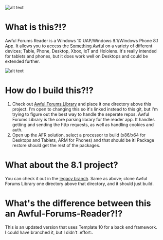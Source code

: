 ![alt text](http://i.imgur.com/iIuWbuj.png "Awful Forums Reader")

# What is this?!?

Awful Forums Reader is a Windows 10 UAP/Windows 8.1/Windows Phone 8.1 App. It allows you to access the [Something Awful](https://forums.somethingawful.com) on a variety of different devices; Table, Phone, Desktop, Xbox, IoT and Hololens. It's really intended for tablets and phones, but it does work well on Desktops and could be extended further.

![alt text](http://i.imgur.com/o96E4UE.png "Awful Forums Reader")

# How do I build this?!?

1. Check out [Awful Forums Library](https://github.com/drasticactions/AwfulForumsLibrary) and place it one directory above this project. I'm open to changing this so it's linked instead to this git, but I'm trying to figure out the best way to handle the seperate repos. Awful Forums Library is the core parsing library for the reader app. It handles getting and sending the http requests, as well as handling cookies and auth.
2. Open up the AFR solution, select a processor to build (x86/x64 for Desktops and Tablets, ARM for Phones) and that should be it! Package restore should get the rest of the packages.

# What about the 8.1 project?
You can check it out in the [legacy branch](https://github.com/drasticactions/Awful-Forums-Reader/tree/legacy). Same as above; clone Awful Forums Library one directory above that directory, and it should just build. 

# What's the difference between this an Awful-Forums-Reader?!?

This is an updated version that uses Template 10 for a back end framework. I could have branched it, but I didn't :effort:.
